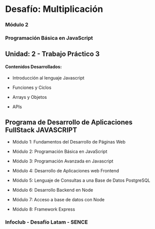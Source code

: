 # Desafío: Multiplicación

### Módulo 2
### Programación Básica en JavaScript

## Unidad: 2 - Trabajo Práctico 3

#### Contenidos Desarrollados:

- Introducción al lenguaje Javascript

- Funciones y Ciclos

- Arrays y Objetos

- APIs


## Programa de Desarrollo de Aplicaciones FullStack JAVASCRIPT

- Módulo 1: Fundamentos del Desarrollo de Páginas Web

- Módulo 2: Programación Básica en JavaScript

- Módulo 3: Programación Avanzada en Javascript

- Módulo 4: Desarrollo de Aplicaciones web Frontend

- Módulo 5: Lenguaje de Consultas a una Base de Datos PostgreSQL

- Módulo 6: Desarrollo Backend en Node

- Módulo 7: Acceso a base de datos con Node

- Módulo 8: Framework Express


### Infoclub - Desafío Latam - SENCE
